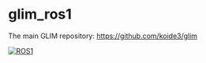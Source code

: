 # glim_ros1

The main GLIM repository: https://github.com/koide3/glim

[![ROS1](https://github.com/koide3/glim_ros1/actions/workflows/build.yml/badge.svg)](https://github.com/koide3/glim_ros1/actions/workflows/build.yml)
